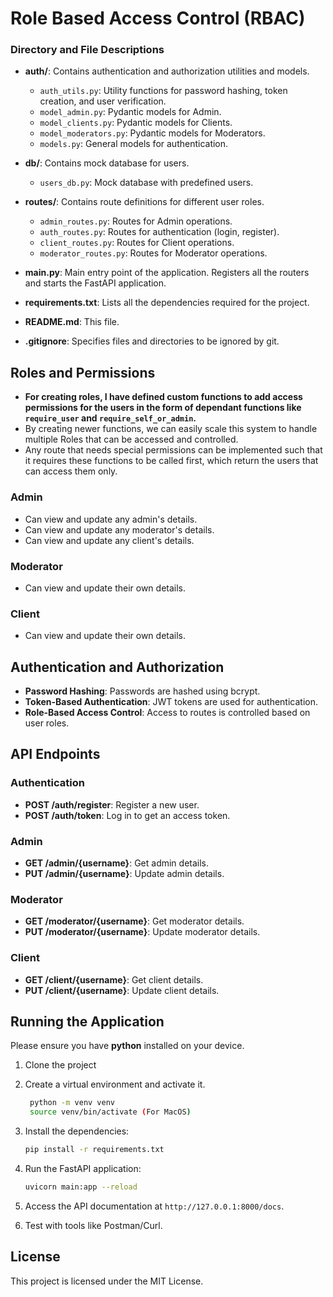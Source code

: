 # Role Based Access Control (RBAC)

### Directory and File Descriptions

- **auth/**: Contains authentication and authorization utilities and models.
  - `auth_utils.py`: Utility functions for password hashing, token creation, and user verification.
  - `model_admin.py`: Pydantic models for Admin.
  - `model_clients.py`: Pydantic models for Clients.
  - `model_moderators.py`: Pydantic models for Moderators.
  - `models.py`: General models for authentication.

- **db/**: Contains mock database for users.
  - `users_db.py`: Mock database with predefined users.

- **routes/**: Contains route definitions for different user roles.
  - `admin_routes.py`: Routes for Admin operations.
  - `auth_routes.py`: Routes for authentication (login, register).
  - `client_routes.py`: Routes for Client operations.
  - `moderator_routes.py`: Routes for Moderator operations.

- **main.py**: Main entry point of the application. Registers all the routers and starts the FastAPI application.

- **requirements.txt**: Lists all the dependencies required for the project.

- **README.md**: This file.

- **.gitignore**: Specifies files and directories to be ignored by git.

## Roles and Permissions

- **For creating roles, I have defined custom functions to add access permissions for the users in the form of dependant functions like `require_user` and `require_self_or_admin`.**
- By creating newer functions, we can easily scale this system to handle multiple Roles that can be accessed and controlled.
- Any route that needs special permissions can be implemented such that it requires these functions to be called first, which return the users that can access them only.

### Admin
- Can view and update any admin's details.
- Can view and update any moderator's details.
- Can view and update any client's details.

### Moderator
- Can view and update their own details.

### Client
- Can view and update their own details.

## Authentication and Authorization

- **Password Hashing**: Passwords are hashed using bcrypt.
- **Token-Based Authentication**: JWT tokens are used for authentication.
- **Role-Based Access Control**: Access to routes is controlled based on user roles.

## API Endpoints

### Authentication
- **POST /auth/register**: Register a new user.
- **POST /auth/token**: Log in to get an access token.

### Admin
- **GET /admin/{username}**: Get admin details.
- **PUT /admin/{username}**: Update admin details.

### Moderator
- **GET /moderator/{username}**: Get moderator details.
- **PUT /moderator/{username}**: Update moderator details.

### Client
- **GET /client/{username}**: Get client details.
- **PUT /client/{username}**: Update client details.

## Running the Application

Please ensure you have **python** installed on your device.

1. Clone the project
2. Create a virtual environment and activate it.
   ```sh
    python -m venv venv
    source venv/bin/activate (For MacOS)
   ```
3. Install the dependencies:
    ```sh
    pip install -r requirements.txt
    ```

4. Run the FastAPI application:
    ```sh
    uvicorn main:app --reload
    ```

5. Access the API documentation at `http://127.0.0.1:8000/docs`.

6. Test with tools like Postman/Curl.

## License

This project is licensed under the MIT License.